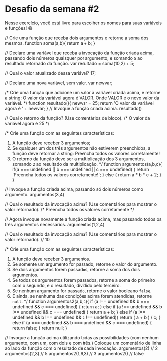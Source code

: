 # Desafio da semana #2

Nesse exercício, você está livre para escolher os nomes para suas variáveis e funções! :smile:

// Crie uma função que receba dois argumentos e retorne a soma dos mesmos.
function soma(a,b){
  return a + b;
}

// Declare uma variável que receba a invocação da função criada acima, passando dois números quaisquer por argumento, e somando `5` ao resultado retornado da função.
var resultado = soma(10,2) + 5;

// Qual o valor atualizado dessa variável?
17;

// Declare uma nova variável, sem valor.
var newvar;

/*
Crie uma função que adicione um valor à variável criada acima, e retorne a string:
    O valor da variável agora é VALOR.
Onde VALOR é o novo valor da variável.
*/
function resultado(){
	newvar = 25;
	return 'O valor da variável agora é ' + newvar;
}
// Invoque a função criada acima.
resultado()

// Qual o retorno da função? (Use comentários de bloco).
/* O valor da variável agora é 25 */

/*
Crie uma função com as seguintes características:
1. A função deve receber 3 argumentos;
2. Se qualquer um dos três argumentos não estiverem preenchidos, a função deve retornar a string:
    Preencha todos os valores corretamente!
3. O retorno da função deve ser a multiplicação dos 3 argumentos, somando `2` ao resultado da multiplicação.
*/
function argumentos(a,b,c){
  if(a === undefined || b === undefined || c === undefined) {
    return 'Preencha todos os valores corretamente!';
  } else {
    return a * b * c + 2;
  }
}

// Invoque a função criada acima, passando só dois números como argumento.
argumentos(3,4)

// Qual o resultado da invocação acima? (Use comentários para mostrar o valor retornado).
/* Preencha todos os valores corretamente */

// Agora invoque novamente a função criada acima, mas passando todos os três argumentos necessários.
argumentos(1,2,4)

// Qual o resultado da invocação acima? (Use comentários para mostrar o valor retornado).
// 10

/*
Crie uma função com as seguintes características:
1. A função deve receber 3 argumentos.
2. Se somente um argumento for passado, retorne o valor do argumento.
3. Se dois argumentos forem passados, retorne a soma dos dois argumentos.
4. Se todos os argumentos forem passados, retorne a soma do primeiro com o segundo, e o resultado, dividido pelo terceiro.
5. Se nenhum argumento for passado, retorne o valor booleano `false`.
6. E ainda, se nenhuma das condições acima forem atendidas, retorne `null`.
*/
function argumentos2(a,b,c){
	if (a !== undefined && b === undefined && c === undefined) {
		return a;
	}
	else if (a !== undefined && b !== undefined && c === undefined) {
		return a + b;
	}
	else if (a !== undefined && b !== undefined && c !== undefined){
		return ( a + b ) / c;
	}
	else if (a === undefined && b === undefined && c === undefined) {
		return false;
	}
	return null;
}

// Invoque a função acima utilizando todas as possibilidades (com nenhum argumento, com um, com dois e com três.) Coloque um comentário de linha ao lado da função com o resultado de cada invocação.
argumentos(2) // 2
argumentos(2,3) // 5
argumentos2(1,9,3) // 3
argumentos2() // false 
